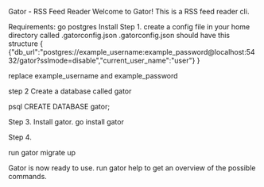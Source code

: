 Gator - RSS Feed Reader
Welcome to Gator!
This is a RSS feed reader cli.

Requirements:
    go
    postgres 
Install
Step 1. create a config file in your home directory called .gatorconfig.json
.gatorconfig.json should have this structure
{
{"db_url":"postgres://example_username:example_password@localhost:5432/gator?sslmode=disable","current_user_name":"user"}
}

replace example_username and example_password

step 2
Create a database called gator

psql
CREATE DATABASE gator;


Step 3. Install gator.
go install gator

Step 4.

run
gator migrate up

Gator is now ready to use. run gator help to get an overview of the possible commands.



